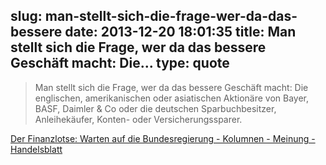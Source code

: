 slug: man-stellt-sich-die-frage-wer-da-das-bessere
date: 2013-12-20 18:01:35
title: Man stellt sich die Frage, wer da das bessere Geschäft macht: Die...
type: quote
---

> Man stellt sich die Frage, wer da das bessere Geschäft macht: Die englischen, amerikanischen oder asiatischen Aktionäre von Bayer, BASF, Daimler & Co oder die deutschen Sparbuchbesitzer, Anleihekäufer, Konten- oder Versicherungssparer.

[Der Finanzlotse: Warten auf die Bundesregierung - Kolumnen - Meinung - Handelsblatt](http://www.handelsblatt.com/meinung/kolumnen/kurz-und-schmerzhaft/der-finanzlotse-warten-auf-die-bundesregierung/9229728-2.html)
